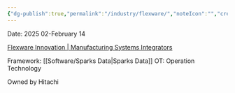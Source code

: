 ```yaml
---
{"dg-publish":true,"permalink":"/industry/flexware/","noteIcon":"","created":"2025-05-20T09:18:16.234-05:00"}
---
```


Date: 2025 02-February 14

[Flexware Innovation | Manufacturing Systems Integrators](https://www.flexwareinnovation.com/)

Framework: [[Software/Sparks Data\|Sparks Data]]
OT: Operation Technology

Owned by Hitachi
